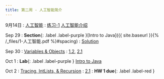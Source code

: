 ```yaml
---
title: 第二周 - 人工智能简介
---
```


9月14日
: [人工智能](#) 
  : [练习-1](#)
[人工智能介绍](#)

Sep 29
: **Section**{: .label .label-purple }[Intro to Java]({{ site.baseurl }}{% /_files/1-人工智能.pdf %}#spacing)
  : [Solution](#)

Sep 30
: [Variables & Objects](#)
  : [1.2](#), [2.1](#)

Oct 1
: **Lab**{: .label .label-purple } [Intro to Java](#)

Oct 2
: [Tracing, IntLists, & Recursion](#)
  : [2.1](#)
: **HW 1 due**{: .label .label-red }
